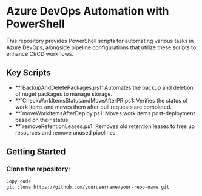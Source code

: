 # Azure DevOps Automation with PowerShell
This repository provides PowerShell scripts for automating various tasks in Azure DevOps, alongside pipeline configurations that utilize these scripts to enhance CI/CD workflows.

## Key Scripts
- **`BackupAndDeletePackages.ps1: Automates the backup and deletion of nuget packages to manage storage.
- **`CheckWorkItemsStatusandMoveAfterPR.ps1: Verifies the status of work items and moves them after pull requests are completed.
- **`moveWorkItemsAfterDeploy.ps1: Moves work items post-deployment based on their status.
- **`removeRetentionLeases.ps1: Removes old retention leases to free up resources and remove unused pipelines.

## Getting Started

### Clone the repository:

```bash
Copy code
git clone https://github.com/yourusername/your-repo-name.git

